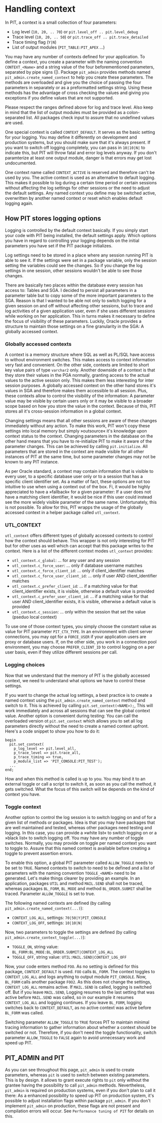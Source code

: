 # Handling context
In PIT, a context is a small collection of four parameters:
- Log level (`10, 20, .. 70`) or `pit.level_off .. pit.level_debug`
- Trace level (`10, 20, .. 50`) or `pit.trace_off .. pit.trace_detailed`
- Trace timing flag (`Y|N`)
- List of output modules (`PIT_TABLE:PIT_APEX` ...)

You may have any number of contexts defined for your application. To define a context, you create a parameter with the naming convention `CONTEXT_<Name>` and a string value of the four beforementioned parameters, separated by pipe signs (|). Package `pit_admin` provides methods named `pit_admin.create_named_context` to help you create these parameters. The methods are overloaded and give you the choice of passing the four parameters in separately or as a preformatted settings string. Using these methods has the advantage of cross checking the values and giving you exceptions if you define values that are not supported.

Please respect the ranges defined above for log and trace level. Also keep in mind that the list of output modules must be provided as a colon-separated list. All packages check input to assure that no undefined values are used.

One special context is called `CONTEXT_DEFAULT`. It serves as the basic setting for your logging. You may define it differently on development and production systems, but you should make sure that it's always present. If you want to switch off logging completely, you can pass in `10|10|N|` to indicate this, but PIT will throw fatal and error log levels anyway. If you don't paramterize at least one output module, danger is that errors may get lost undocumented.

One context name called `CONTEXT_ACTIVE` is reserved and therefore can't be used by you. The active context is used as an alternative to default logging. This makes it possible to log during a certain time period or certain sessions without affecting the log settings for other sessions or the need to adjust the default settings. Any named context you define may be switched active, overwritten by another named context or reset which enables default logging again.

## How PIT stores logging options

Logging is controlled by the default context basically. If you simply start your code with PIT being installed, the default settings apply. Which options you have in regard to controlling your logging depends on the initial parameters you have set if the PIT package initializes.

Log settings need to be stored in a place where any session running PIT is able to see it. If the settings were set in a package variable, only the session setting the variables could see the changes. So if you change the log settings in one session, other sessions wouldn't be able to see those changes.

There are basically two places within the database every session has access to: Tables and SGA. I decided to persist all parameters in a parameter table but to copy some of the more important parameters to the SGA. Reason is that I wanted to be able not only to switch logging for a given session on and off without affecting other sessions, but to trace and log activities of a given application user, even if she uses different sessions while working on her application. This in turns makes it necessary to define the focus of visibility of these parameters. Luckily, Oracle provides a structure to maintain those settings on a fine granularity in the SGA: A globally accessed context.

### Globally accessed contexts

A context is a memory structure where SQL as well as PL/SQL have access to without environment switches. This makes access to context information very fast and convenient. On the other side, contexts are limited to short key value pairs of type `varchar2` only. Another downside of a context is that they store their values in the PGA normally, granting access to the actual values to the active session only. This makes them less interesting for inter session purposes. A globally accessed context on the other hand stores it's values in SGA and therefore makes them accessible to all session. Plus, these contexts allow to control the visibility of the information: A parameter value may be visible by certain users only or it may be visible to a broader scope based on how you store the value in the context. Because of this, PIT stores all it's cross-session information in a global context.

Changing settings means that all other sessions are aware of these changes immediately without any action. To make this work, PIT won't copy these settings into local memory but simply »outsource« it's knowledge upon context status to the context. Changing parameters in the database on the other hand means that you have to re-initialize PIT to make it aware of the parameter changes. This can be achieved by calling `pit.initialize`. All parameters that are stored in the context are made visible for all other instances of PIT at the same time, but some parameter changes may not be known to any PIT instance.

As per Oracle standard, a context may contain information that is visible to every user, to a specific database user only or to a session that has a specific client identifier set. As a matter of fact, these options are not too intuitive to use when using a context out of the box. Fi, it would be highly appreciated to have a »fallback« for a given parameter: If a user does not have a matching client identifier, it would be nice if this user could instead see the more widely visible parameter of the same name. Unfortunately, this is not possible. To allow for this, PIT wrapps the usage of the globally accessed context in a helper package called `utl_context`.

### UTL_CONTEXT
`utl_context` offers different types of globally accessed contexts to control how the context should behave. This wrapper is not only interesting for PIT but for other uses as well which can accept that this package writes to the context. Here is a list of the different context modes `utl_context` provides:
- `utl_context.c_global`: ... for any user and any session
- `utl_context.c_force_user`: ... only if database username matches
- `utl_context.c_force_client_id`: ... only if client_identifier matches
- `utl_context.c_force_user_client_id`: ... only if user AND client_identifier matches
- `utl_context.c_prefer_client_id`: ... if a matching value for that client_identifier exists, it is visible, otherwise a default value is provided
- `utl_context.c_prefer_user_client_id`: ... if a matching value for that user AND client_identifier exists, it is visible, otherwise a default value is provided
- `utl_context.c_session`: ... only within the session that set the value (pseduo local context)

To use one of those context types, you simply choose the constant value as value for PIT parameter `PIT_CTX_TYPE`. In an environment with client server connections, you may opt for a `FORCE_USER` if your application users are proxy or database users. If, on the other side, you work in a connection pool environment, you may choose `PREFER_CLIENT_ID` to control logging on a per user basis, even if they utilize different sessions per call.

### Logging choices
Now that we understand that the memory of PIT is the globally accessed context, we need to understand what options we have to control these settings.

If you want to change the actual log settings, a best practice is to create a named context using the `pit_admin.create_named_context` method and switch to it. This is achieved by calling `pit.set_context(<NAME>);`, This will work immediately and across all sessions that can see the global context value. Another option is convenient during testing: You can call the overloaded version ot `pit.set_context` which allows you to set all log parameters directly without the need to create a named context upfront. Here's a code snippet to show you how to do it:

```
begin
  pit.set_context(
    p_log_level => pit.level_all,
    p_trace_level => pit.trace_all,
    p_trace_timing => true,
    p_module_list => 'PIT_CONSOLE:PIT_TEST');
  ...
end;
```

How and when this method is called is up to you. You may bind it to an external toggle or call a script to switch it, as soon as you call the method, it gets switched. What the focus of this switch will be depends on the kind of context you have. 

### Toggle context
Another option to control the log session is to switch logging on and of for a given list of methods or packages. Idea is that you may have packages that are well maintained and tested, whereas other packages need testing and logging. In this case, you can provide a »white list« to switch logging on or a »black list« to switch logging off. You may have any number of toggle switches. Normally, you may provide on toggle per named context you want to toggle to. Assure that this named context is available before creating a toggle to prevent assertion errors.

To enable this option, a global PIT parameter called `ALLOW_TOGGLE` needs to be set to `TRUE`. Named contexts to switch to need to be defined and a list of parameters with the naming convention `TOGGLE_<NAME>` need to be generated. Let's make things clearer by providing an example. In an application, packages `UTIL` and method `MAIL.SEND` shall not be traced, whereas packages `BL_FORM`, `BL_MODE` and method `BL_ORDER.SUBMIT` shall be traced. Parameter `ALLOW_TOGGLE` is set to true. 

The following named contexts are defined (by calling `pit_admin.create_named_context(...)`):

- `CONTEXT_LOG_ALL`, settings: `70|50|Y|PIT_CONSOLE`
- `CONTEXT_LOG_OFF`, settings: `10|10|N|`

Now, two parameters to toggle the settings are defined (by calling `pit_admin.create_context_toggle(...)`):

- `TOGGLE_ON`, string value: `BL_FORM:BL_MODE:BL_ORDER.SUBMIT|CONTEXT_LOG_ALL`
- `TOGGLE_OFF`, string value: `UTIL:MAIL.SEND|CONTEXT_LOG_OFF`

Now, your code enters method `FOO`. As no setting is defined for this package, `CONTEXT_DEFAULT` is used. `FOO` calls `BL_FORM`. The context toggles to `CONTEXT_LOG_ALL` and logs anything to output module `PIT_CONSOLE`. Now, `BL_FORM` calls another package `FOO2`. As this does not change the settings, `CONTEXT_LOG_ALL` remains active. If `MAIL.SEND` is called, logging is switched off. But if you leave `MAIL.SEND`, Logging resumes to the last setting that was active before `MAIL.SEND` was called, so in our example it resumes `CONTEXT_LOG_ALL` and logging continues. If you leave `BL_FORM`, logging switches back to `CONTEXT_DEFAULT`, as no active context was active before `BL_FORM` was called.

Switching parameter `ALLOW_TOGGLE` to `TRUE` forces PIT to maintain minimal tracing information to gather information about whether a context should be switched or not. Therefore, if you don't need the toggle functionality, switch parameter `ALLOW_TOGGLE` to `FALSE` again to avoid unnecessary work and speed up PIT.

## PIT_ADMIN and PIT
As you can see throughout this page, `pit_admin` is used to create parameters, whereas `pit` is used to switch between existing parameters. This is by design. it allows to grant execute rights to `pit` only without the grantee having the possibility to call `pit_admin` methods. Nevertheless, `pit_admin` is required on production systems, even if you don't plan to call it there: As a enhanced possibility to speed up PIT on production system, it's possible to adjust installation flags within package `pit_admin`. If you don't implement `pit_admin` on production, these flags are not present and compilation errors will occur. See `Performance tuning of PIT` for details on this.
